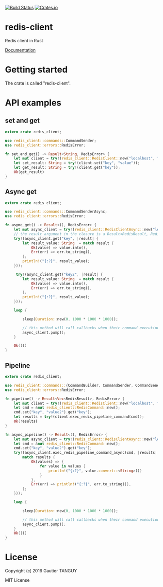 [![Build Status](https://travis-ci.org/AsoSunag/redis-client.svg?branch=master)](https://travis-ci.org/AsoSunag/redis-client)
[![Crates.io](https://img.shields.io/crates/v/redis-client.svg)](https://crates.io/crates/redis-client)

# redis-client
Redis client in Rust

[Documentation](https://asosunag.github.io/redis-client/redis_client/)
 
# Getting started

The crate is called "redis-client".

# API examples

## set and get

``` rust
extern crate redis_client;

use redis_client::commands::CommandSender;
use redis_client::errors::RedisError;

fn set_and_get() -> Result<String, RedisError> {
    let mut client = try!(redis_client::RedisClient::new("localhost", "6379"));
    let set_result: String = try!(client.set("key", "value"));
    let get_result: String = try!(client.get("key"));
    Ok(get_result)
}

```
## Async get

``` rust
extern crate redis_client;

use redis_client::commands::CommandSenderAsync;
use redis_client::errors::RedisError;

fn async_get() -> Result<(), RedisError> {
    let mut async_client = try!(redis_client::RedisClientAsync::new("localhost", "6379"));
    // the result argument in the closure is a Result<RedisResult, RedisError>
    try!(async_client.get("key", |result| {
        let result_value: String  = match result {
            Ok(value) => value.into(),
            Err(err) => err.to_string(),
        };
        println!("{:?}", result_value);
    }));

     try!(async_client.get("key2", |result| {
        let result_value: String  = match result {
            Ok(value) => value.into(),
            Err(err) => err.to_string(),
        };
        println!("{:?}", result_value);
    }));

    loop {

        sleep(Duration::new(0, 1000 * 1000 * 1000));

        // this method will call callbacks when their command executions are over.
        async_client.pump();
    }

    Ok(())
}

```

## Pipeline

``` rust
extern crate redis_client;

use redis_client::commands::{CommandBuilder, CommandSender, CommandSenderAsync};
use redis_client::errors::RedisError;

fn pipeline() -> Result<Vec<RedisResult>, RedisError> {
    let mut client = try!(redis_client::RedisClient::new("localhost", "6379"));
    let cmd = &mut redis_client::RedisCommand::new();
    cmd.set("key", "value2").get("key");
    let results = try!(client.exec_redis_pipeline_command(cmd));
    Ok(results)
}

fn async_pipeline() -> Result<(), RedisError> {
    let mut async_client = try!(redis_client::RedisClientAsync::new("localhost", "6379"));
    let cmd = &mut redis_client::RedisCommand::new();
    cmd.set("key", "value2").get("key");
    try!(async_client.exec_redis_pipeline_command_async(cmd, |results| {
        match results {
            Ok(values) => {
                for value in values {
                    println!("{:?}", value.convert::<String>())
                }
            },
            Err(err) => println!("{:?}", err.to_string()),
        };
    }));

    loop {

        sleep(Duration::new(0, 1000 * 1000 * 1000));

        // this method will call callbacks when their command executions are over.
        async_client.pump();
    }
    Ok(())
}

```

# License
Copyright (c) 2016 Gautier TANGUY

MIT License
